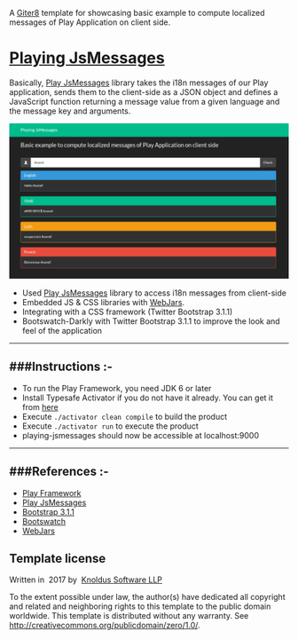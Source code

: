A [Giter8][g8] template for showcasing basic example to compute localized messages of Play Application on client side.

# [Playing JsMessages](https://playing-jsmessages.herokuapp.com/)

Basically, [Play JsMessages](https://github.com/julienrf/play-jsmessages) library takes the i18n messages of our Play application, sends them to the client-side as a JSON object and defines a JavaScript function returning a message value from a given language and the message key and arguments.

![alt tag](/public/images/playing-jsmessages.png)

- Used [Play JsMessages](https://github.com/julienrf/play-jsmessages) library to access i18n messages from client-side
- Embedded JS & CSS libraries with [WebJars](http://www.webjars.org/).
- Integrating with a CSS framework (Twitter Bootstrap 3.1.1)
- Bootswatch-Darkly with Twitter Bootstrap 3.1.1 to improve the look and feel of the application

-----------------------------------------------------------------------
###Instructions :-
-----------------------------------------------------------------------
* To run the Play Framework, you need JDK 6 or later
* Install Typesafe Activator if you do not have it already. You can get it from [here](http://www.playframework.com/download) 
* Execute `./activator clean compile` to build the product
* Execute `./activator run` to execute the product
* playing-jsmessages should now be accessible at localhost:9000

-----------------------------------------------------------------------
###References :-
-----------------------------------------------------------------------
* [Play Framework](http://www.playframework.com/)
* [Play JsMessages](https://github.com/julienrf/play-jsmessages)
* [Bootstrap 3.1.1](http://getbootstrap.com/css/)
* [Bootswatch](http://bootswatch.com/darkly/)
* [WebJars](http://www.webjars.org/)

Template license
----------------
Written in ​ 2017​ by ​ [Knoldus Software LLP](http://knoldus.com)

To the extent possible under law, the author(s) have dedicated all copyright and related
and neighboring rights to this template to the public domain worldwide.
This template is distributed without any warranty. See <http://creativecommons.org/publicdomain/zero/1.0/>.

[g8]: http://www.foundweekends.org/giter8/
